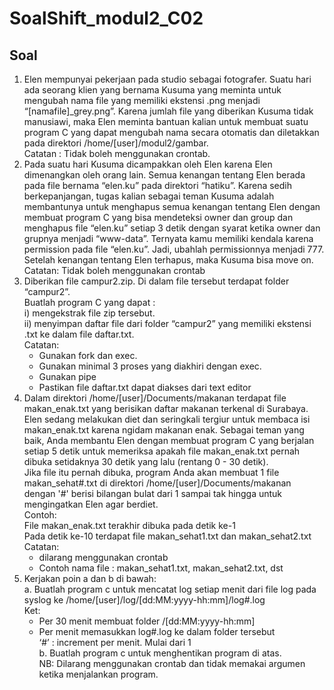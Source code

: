 # SoalShift_modul2_C02

## Soal
   1. Elen mempunyai pekerjaan pada studio sebagai fotografer. Suatu hari ada seorang klien yang bernama Kusuma yang meminta untuk mengubah nama file yang memiliki ekstensi .png menjadi “[namafile]_grey.png”. Karena jumlah file yang diberikan Kusuma tidak manusiawi, maka Elen meminta bantuan kalian untuk membuat suatu program C yang dapat mengubah nama secara otomatis dan diletakkan pada direktori /home/[user]/modul2/gambar. <br> Catatan : Tidak boleh menggunakan crontab.
   2. Pada suatu hari Kusuma dicampakkan oleh Elen karena Elen dimenangkan oleh orang lain. Semua kenangan tentang Elen berada pada file bernama “elen.ku” pada direktori “hatiku”. Karena sedih berkepanjangan, tugas kalian sebagai teman Kusuma adalah membantunya untuk menghapus semua kenangan tentang Elen dengan membuat program C yang bisa mendeteksi owner dan group dan menghapus file “elen.ku” setiap 3 detik dengan syarat ketika owner dan grupnya menjadi “www-data”. Ternyata kamu memiliki kendala karena permission pada file “elen.ku”. Jadi, ubahlah permissionnya menjadi 777. Setelah kenangan tentang Elen terhapus, maka Kusuma bisa move on. <br> Catatan: Tidak boleh menggunakan crontab
   3. Diberikan file campur2.zip. Di dalam file tersebut terdapat folder “campur2”. <br> Buatlah program C yang dapat : <br>
      i)  mengekstrak file zip tersebut. <br>
      ii) menyimpan daftar file dari folder “campur2” yang memiliki ekstensi .txt ke dalam file daftar.txt. <br>
      Catatan:  
      - Gunakan fork dan exec.
      - Gunakan minimal 3 proses yang diakhiri dengan exec.
      - Gunakan pipe
      - Pastikan file daftar.txt dapat diakses dari text editor
   4. Dalam direktori /home/[user]/Documents/makanan terdapat file makan_enak.txt yang berisikan daftar makanan terkenal di Surabaya. Elen sedang melakukan diet dan seringkali tergiur untuk membaca isi makan_enak.txt karena ngidam makanan enak. Sebagai teman yang baik, Anda membantu Elen dengan membuat program C yang berjalan setiap 5 detik untuk memeriksa apakah file makan_enak.txt pernah dibuka setidaknya 30 detik yang lalu (rentang 0 - 30 detik). <br> Jika file itu pernah dibuka, program Anda akan membuat 1 file makan_sehat#.txt di direktori /home/[user]/Documents/makanan dengan '#' berisi bilangan bulat dari 1 sampai tak hingga untuk mengingatkan Elen agar berdiet. <br>
      Contoh: <br>
      File makan_enak.txt terakhir dibuka pada detik ke-1<br>
      Pada detik ke-10 terdapat file makan_sehat1.txt dan makan_sehat2.txt<br>
      Catatan: 
      - dilarang menggunakan crontab
      - Contoh nama file : makan_sehat1.txt, makan_sehat2.txt, dst
   5. Kerjakan poin a dan b di bawah:<br>
      a. Buatlah program c untuk mencatat log setiap menit dari file log pada syslog ke /home/[user]/log/[dd:MM:yyyy-hh:mm]/log#.log<br>
      Ket:
        - Per 30 menit membuat folder /[dd:MM:yyyy-hh:mm]
        - Per menit memasukkan log#.log ke dalam folder tersebut<br>
          ‘#’ : increment per menit. Mulai dari 1<br>
      b. Buatlah program c untuk menghentikan program di atas. <br>
      NB: Dilarang menggunakan crontab dan tidak memakai argumen ketika menjalankan program.

